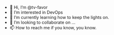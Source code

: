 - 👋 Hi, I’m @tv-favor
- 👀 I’m interested in DevOps
- 🌱 I’m currently learning how to keep the lights on. 
- 💞️ I’m looking to collaborate on ...
- 📫 How to reach me if you know, you know.

<!---
tv-favor/tv-favor is a ✨ special ✨ repository because its `README.md` (this file) appears on your GitHub profile.
You can click the Preview link to take a look at your changes.
--->
